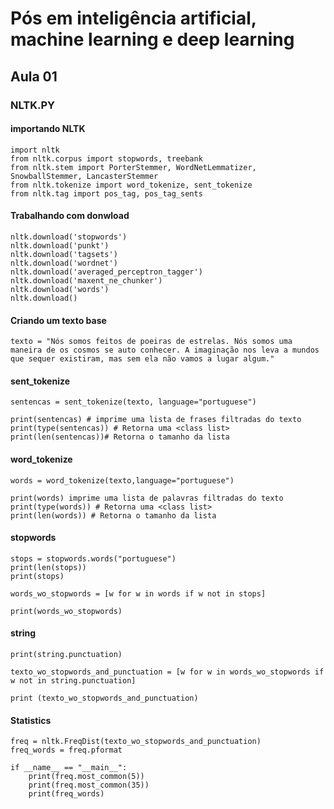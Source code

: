 # Pós em inteligência artificial, machine learning e deep learning

## Aula 01

### NLTK.PY

#### importando NLTK

    import nltk
    from nltk.corpus import stopwords, treebank
    from nltk.stem import PorterStemmer, WordNetLemmatizer, SnowballStemmer, LancasterStemmer
    from nltk.tokenize import word_tokenize, sent_tokenize
    from nltk.tag import pos_tag, pos_tag_sents

#### Trabalhando com donwload

    nltk.download('stopwords')
    nltk.download('punkt')
    nltk.download('tagsets')
    nltk.download('wordnet')
    nltk.download('averaged_perceptron_tagger')
    nltk.download('maxent_ne_chunker')
    nltk.download('words')
    nltk.download()

#### Criando um texto base

    texto = "Nós somos feitos de poeiras de estrelas. Nós somos uma maneira de os cosmos se auto conhecer. A imaginação nos leva a mundos que sequer existiram, mas sem ela não vamos a lugar algum."

#### sent_tokenize

    sentencas = sent_tokenize(texto, language="portuguese")

    print(sentencas) # imprime uma lista de frases filtradas do texto
    print(type(sentencas)) # Retorna uma <class list>
    print(len(sentencas))# Retorna o tamanho da lista

#### word_tokenize

    words = word_tokenize(texto,language="portuguese")

    print(words) imprime uma lista de palavras filtradas do texto
    print(type(words)) # Retorna uma <class list>
    print(len(words)) # Retorna o tamanho da lista

#### stopwords

    stops = stopwords.words("portuguese")
    print(len(stops))
    print(stops)

    words_wo_stopwords = [w for w in words if w not in stops]

    print(words_wo_stopwords)

#### string

    print(string.punctuation)

    texto_wo_stopwords_and_punctuation = [w for w in words_wo_stopwords if w not in string.punctuation]

    print (texto_wo_stopwords_and_punctuation)

#### Statistics

    freq = nltk.FreqDist(texto_wo_stopwords_and_punctuation)
    freq_words = freq.pformat

    if __name__ == "__main__":
        print(freq.most_common(5))
        print(freq.most_common(35))
        print(freq_words)
